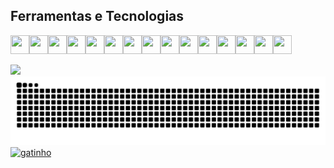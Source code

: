 ## Ferramentas e Tecnologias

<div style="display:flex;flex-direction:row">            
  <img src="https://cdn.jsdelivr.net/gh/devicons/devicon@latest/icons/git/git-original.svg" width="30" height="30" />
  <img src="https://cdn.jsdelivr.net/gh/devicons/devicon@latest/icons/androidstudio/androidstudio-original.svg" width="30" height="30"/>
  <img src="https://cdn.jsdelivr.net/gh/devicons/devicon@latest/icons/azuresqldatabase/azuresqldatabase-original.svg" width="30" height="30"/>
  <img src="https://cdn.jsdelivr.net/gh/devicons/devicon@latest/icons/bootstrap/bootstrap-original.svg"  width="30" height="30"/>
  <img src="https://cdn.jsdelivr.net/gh/devicons/devicon@latest/icons/csharp/csharp-original.svg" width="30" height="30" />
  <img src="https://cdn.jsdelivr.net/gh/devicons/devicon@latest/icons/html5/html5-original.svg" width="30" height="30" />
  <img src="https://cdn.jsdelivr.net/gh/devicons/devicon@latest/icons/css3/css3-original.svg" width="30" height="30" />
  <img src="https://cdn.jsdelivr.net/gh/devicons/devicon@latest/icons/docker/docker-original.svg" width="30" height="30" />
  <img src="https://cdn.jsdelivr.net/gh/devicons/devicon@latest/icons/figma/figma-original.svg" width="30" height="30" />
  <img src="https://cdn.jsdelivr.net/gh/devicons/devicon@latest/icons/java/java-original.svg"  width="30" height="30"/>
  <img src="https://cdn.jsdelivr.net/gh/devicons/devicon@latest/icons/javascript/javascript-original.svg"  width="30" height="30"/>
  <img src="https://cdn.jsdelivr.net/gh/devicons/devicon@latest/icons/flutter/flutter-original.svg"  width="30" height="30"/>
  <img src="https://cdn.jsdelivr.net/gh/devicons/devicon@latest/icons/nextjs/nextjs-original.svg"  width="30" height="30"/>
  <img src="https://cdn.jsdelivr.net/gh/devicons/devicon@latest/icons/dart/dart-original.svg"  width="30" height="30"/>
  <img src="https://cdn.jsdelivr.net/gh/devicons/devicon@latest/icons/linux/linux-original.svg"  width="30" height="30"/>
</div>
<br/>
<div>
  <a href="https://github.com/SamiraSouza07">
  <img loading="lazy" height="180em" src="https://github-readme-stats.vercel.app/api/top-langs/?username=SamiraSouza07&layout=compact&langs_count=7&theme=dracula"/>          
</div>
<img src="https://raw.githubusercontent.com/SamiraSouza07/SamiraSouza07/output/snake.svg" alt="Snake animation" />
<img src="https://i.pinimg.com/736x/99/f7/85/99f785ed4e02d2a56b8eee5e58a0476a.jpg" alt="gatinho" width="50%" style="margin:auto"  />

          
